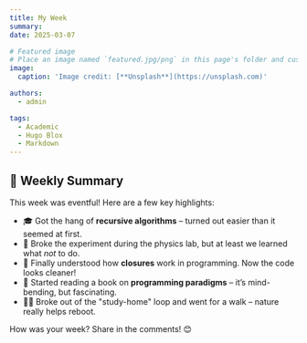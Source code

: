 ```yaml
---
title: My Week
summary: 
date: 2025-03-07

# Featured image
# Place an image named `featured.jpg/png` in this page's folder and customize its options here.
image:
  caption: 'Image credit: [**Unsplash**](https://unsplash.com)'

authors:
  - admin

tags:
  - Academic
  - Hugo Blox
  - Markdown
---
```


## 📅 Weekly Summary  

This week was eventful! Here are a few key highlights:  

- 🎓 Got the hang of **recursive algorithms** – turned out easier than it seemed at first.  
- 🔬 Broke the experiment during the physics lab, but at least we learned what *not* to do.  
- 🔄 Finally understood how **closures** work in programming. Now the code looks cleaner!  
- 📖 Started reading a book on **programming paradigms** – it’s mind-bending, but fascinating.  
- 🏃‍♂️ Broke out of the "study-home" loop and went for a walk – nature really helps reboot.  

How was your week? Share in the comments! 😊  

